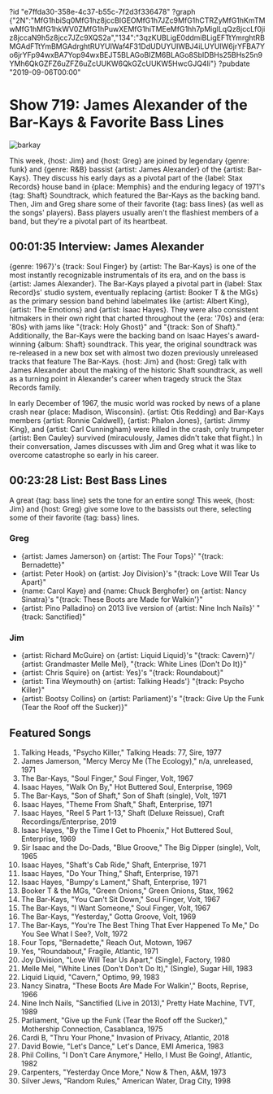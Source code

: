 ?id "e7ffda30-358e-4c37-b55c-7f2d3f336478"
?graph {"2N":"MfG1hbiSq0MfG1hz8jccBIGEOMfG1h7JZc9MfG1hCTRZyMfG1hKmTMwMfG1hMfG1hkWV0ZMfG1hPuwXEMfG1hiTMEeMfG1hh7pMiglLqQz8jccLf0jiz8jccaN9h5z8jcc7JZc9XQS2a","134":"3qzKUBLigE0ddmiBLigEFTtYmrghtRBMGAdFTtYmBMGAdrghtRUYUIWaf4F31DdUDUYUIWBJ4iLUYUIW6jrYFBA7Yo6jrYFp94wxBA7Yop94wxBEJT5BLAGoBIZM6BLAGo8SbIDBHs25BHs25n9YMh6QkGZFZ6uZFZ6uZcUUKW6QkGZcUUKW5HwcGJQ4li"}
?pubdate "2019-09-06T00:00"

# Show 719: James Alexander of the Bar-Kays & Favorite Bass Lines

![barkay](https://static.soundopinions.org/images/2019/barkays.jpg)

This week, {host: Jim} and {host: Greg} are joined by legendary {genre: funk} and {genre: R&B} bassist {artist: James Alexander} of the {artist: Bar-Kays}. They discuss his early days as a pivotal part of the {label: Stax Records} house band in {place: Memphis} and the enduring legacy of 1971's {tag: Shaft} Soundtrack, which featured the Bar-Kays as the backing band. Then, Jim and Greg share some of their favorite {tag: bass lines} (as well as the songs' players). Bass players usually aren't the flashiest members of a band, but they're a pivotal part of its heartbeat.



## 00:01:35 Interview: James Alexander
{genre: 1967}'s {track: Soul Finger} by {artist: The Bar-Kays} is one of the most instantly recognizable instrumentals of its era, and on the bass is {artist: James Alexander}. The Bar-Kays played a pivotal part in {label: Stax Record}s' studio system, eventually replacing {artist: Booker T & the MGs} as the primary session band behind labelmates like {artist: Albert King}, {artist: The Emotions} and {artist: Isaac Hayes}. They were also consistent hitmakers in their own right that charted throughout the {era: '70s} and {era: '80s} with jams like "{track: Holy Ghost}" and "{track: Son of Shaft}." Additionally, the Bar-Kays were the backing band on Isaac Hayes's award-winning {album: Shaft} soundtrack. This year, the original soundtrack was re-released in a new box set with almost two dozen previously unreleased tracks that feature The Bar-Kays. {host: Jim} and {host: Greg} talk with James Alexander about the making of the historic Shaft soundtrack, as well as a turning point in Alexander's career when tragedy struck the Stax Records family. 

In early December of 1967, the music world was rocked by news of a plane crash near {place: Madison, Wisconsin}. {artist: Otis Redding} and Bar-Kays members {artist: Ronnie Caldwell}, {artist: Phalon Jones}, {artist: Jimmy King}, and {artist: Carl Cunningham} were killed in the crash, only trumpeter {artist: Ben Cauley} survived (miraculously, James didn't take that flight.) In their conversation, James discusses with Jim and Greg what it was like to overcome catastrophe so early in his career. 


## 00:23:28 List: Best Bass Lines
A great {tag: bass line} sets the tone for an entire song! This week, {host: Jim} and {host: Greg} give some love to the bassists out there, selecting some of their favorite {tag: bass} lines.


### Greg
- {artist: James Jamerson} on {artist: The Four Tops}' "{track: Bernadette}"
- {artist: Peter Hook} on {artist: Joy Division}'s "{track: Love Will Tear Us Apart}"
- {name: Carol Kaye} and {name: Chuck Berghofer} on {artist: Nancy Sinatra}'s "{track: These Boots are Made for Walkin'}"
- {artist: Pino Palladino} on 2013 live version of {artist: Nine Inch Nails}' "{track: Sanctified}" 

### Jim
- {artist: Richard McGuire} on {artist: Liquid Liquid}'s "{track: Cavern}"/ {artist: Grandmaster Melle Mel}, "{track: White Lines (Don't Do It)}"
- {artist: Chris Squire} on {artist: Yes}'s "{track: Roundabout}"
- {artist: Tina Weymouth} on {artist: Talking Heads'} "{track: Psycho Killer}"
- {artist: Bootsy Collins} on {artist: Parliament}'s "{track: Give Up the Funk (Tear the Roof off the Sucker)}"



## Featured Songs

1. Talking Heads, "Psycho Killer," Talking Heads: 77, Sire, 1977
1. James Jamerson, "Mercy Mercy Me (The Ecology)," n/a, unreleased, 1971
1. The Bar-Kays, "Soul Finger," Soul Finger, Volt, 1967
1. Isaac Hayes, "Walk On By," Hot Buttered Soul, Enterprise, 1969
1. The Bar-Kays, "Son of Shaft," Son of Shaft (single), Volt, 1971
1. Isaac Hayes, "Theme From Shaft," Shaft, Enterprise, 1971
1. Isaac Hayes, "Reel 5 Part 1-13," Shaft (Deluxe Reissue), Craft Recordings/Enterprise, 2019
1. Isaac Hayes, "By the Time I Get to Phoenix," Hot Buttered Soul, Enterprise, 1969
1. Sir Isaac and the Do-Dads, "Blue Groove," The Big Dipper (single), Volt, 1965
1. Isaac Hayes, "Shaft's Cab Ride," Shaft, Enterprise, 1971
1. Isaac Hayes, "Do Your Thing," Shaft, Enterprise, 1971
1. Isaac Hayes, "Bumpy's Lament," Shaft, Enterprise, 1971
1. Booker T & the MGs, "Green Onions," Green Onions, Stax, 1962
1. The Bar-Kays, "You Can't Sit Down," Soul Finger, Volt, 1967
1. The Bar-Kays, "I Want Someone," Soul Finger, Volt, 1967
1. The Bar-Kays, "Yesterday," Gotta Groove, Volt, 1969
1. The Bar-Kays, "You're The Best Thing That Ever Happened To Me," Do You See What I See?, Volt, 1972
1. Four Tops, "Bernadette," Reach Out, Motown, 1967
1. Yes, "Roundabout," Fragile, Atlantic, 1971
1. Joy Division, "Love Will Tear Us Apart," (Single), Factory, 1980
1. Melle Mel, "White Lines (Don't Don't Do It)," (Single), Sugar Hill, 1983
1. Liquid Liquid, "Cavern," Optimo, 99, 1983
1. Nancy Sinatra, "These Boots Are Made For Walkin'," Boots, Reprise, 1966
1. Nine Inch Nails, "Sanctified (Live in 2013)," Pretty Hate Machine, TVT, 1989
1. Parliament, "Give up the Funk (Tear the Roof off the Sucker)," Mothership Connection, Casablanca, 1975
1. Cardi B, "Thru Your Phone," Invasion of Privacy, Atlantic, 2018
1. David Bowie, "Let's Dance," Let's Dance, EMI America, 1983
1. Phil Collins, "I Don't Care Anymore," Hello, I Must Be Going!, Atlantic, 1982
1. Carpenters, "Yesterday Once More," Now & Then, A&M, 1973
1. Silver Jews, "Random Rules," American Water, Drag City, 1998